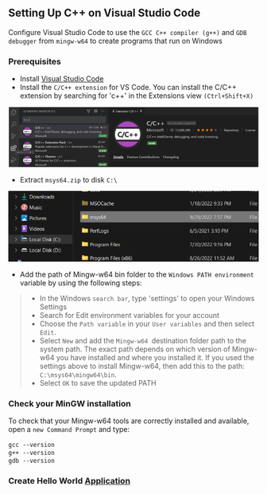 ## Setting Up C++ on Visual Studio Code

Configure Visual Studio Code to use the `GCC C++ compiler (g++)` and `GDB debugger` from `mingw-w64` to create programs that run on Windows

### Prerequisites

- Install [Visual Studio Code](https://code.visualstudio.com/download)
- Install the `C/C++ extension` for VS Code. You can install the C/C++ extension by searching for 'c++' in the Extensions view `(Ctrl+Shift+X)`

![Extension](extension.png)

- Extract `msys64.zip` to disk `C:\`

![Path](path.png)

- Add the path of Mingw-w64 bin folder to the `Windows PATH environment` variable by using the following steps:

> - In the Windows `search bar`, type 'settings' to open your Windows Settings
> - Search for Edit environment variables for your account
> - Choose the `Path variable` in your `User variables` and then select `Edit`.
> - Select `New` and add the `Mingw-w64 `destination folder path to the system path. The exact path depends on which version of Mingw-w64 you have installed and where you installed it. If you used the settings above to install Mingw-w64, then add this to the path: `C:\msys64\mingw64\bin`.
> - Select `OK` to save the updated PATH

### Check your MinGW installation

To check that your Mingw-w64 tools are correctly installed and available, open a `new Command Prompt` and type:

```
gcc --version
g++ --version
gdb --version
```

### Create Hello World [Application](https://code.visualstudio.com/docs/cpp/config-mingw#_create-hello-world)
